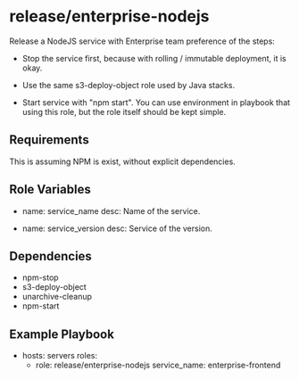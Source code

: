 # release/enterprise-nodejs

Release a NodeJS service with Enterprise team
preference of the steps:

   - Stop the service first, because with
     rolling / immutable deployment, it is okay.

   - Use the same s3-deploy-object role used by
     Java stacks.

   - Start service with "npm start". You can use
     environment in playbook that using this role,
     but the role itself should be kept simple.

## Requirements

This is assuming NPM is exist, without explicit dependencies.

## Role Variables

   - name: service_name
     desc: Name of the service.

   - name: service_version
     desc: Service of the version.

## Dependencies

   - npm-stop
   - s3-deploy-object
   - unarchive-cleanup
   - npm-start

## Example Playbook

   - hosts: servers
     roles:
       - role: release/enterprise-nodejs
         service_name: enterprise-frontend